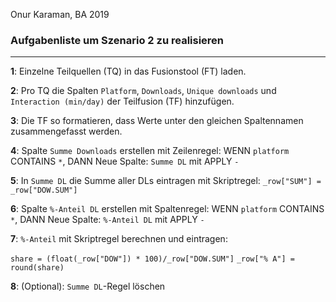Onur Karaman, BA 2019
### Aufgabenliste um Szenario 2 zu realisieren
-------------------------------------------

<b>1</b>:  Einzelne Teilquellen (TQ) in das Fusionstool (FT) laden.

<b>2</b>: Pro TQ die Spalten `Platform`, `Downloads`, `Unique downloads` und `Interaction (min/day)` der Teilfusion (TF) hinzufügen.

<b>3</b>: Die TF so formatieren, dass Werte unter den gleichen Spaltennamen zusammengefasst werden.

<b>4</b>: Spalte `Summe Downloads` erstellen mit Zeilenregel: 
WENN `platform` CONTAINS `*`, DANN Neue Spalte: `Summe DL` mit APPLY `-`

<b>5</b>: In `Summe DL` die Summe aller DLs eintragen mit Skriptregel:
``_row["SUM"] = _row["DOW.SUM"]``

<b>6</b>: Spalte `%-Anteil DL` erstellen mit Spaltenregel: 
WENN `platform` CONTAINS `*`, DANN Neue Spalte: `%-Anteil DL` mit APPLY `-`

<b>7</b>: `%-Anteil` mit Skriptregel berechnen und eintragen: 

``share = (float(_row["DOW"]) * 100)/_row["DOW.SUM"]``
``_row["% A"] = round(share)``

<b>8</b>: (Optional): `Summe DL`-Regel löschen
